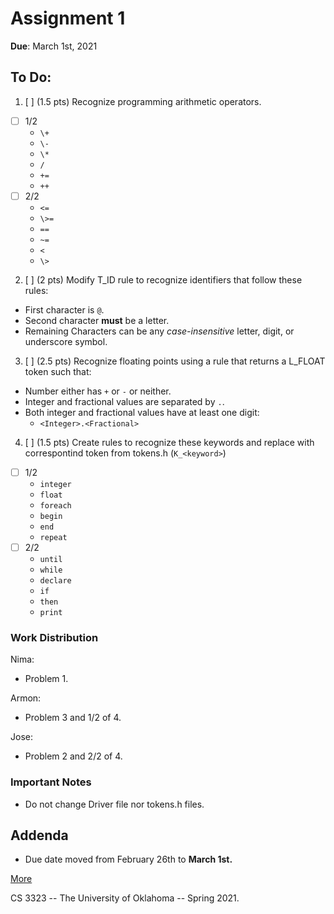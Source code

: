 Assignment 1
============

**Due**: March 1st, 2021

To Do:
------

1. [ ] (1.5 pts) Recognize programming arithmetic operators. 
  - [ ] 1/2
    * `\+`
    * `\-`
    * `\*`
    * `/`
    * `+=`
    * `++`
  - [ ] 2/2
    * `<=`
    * `\>=`
    * `==`
    * `~=`
    * `<`
    * `\>`


2. [ ] (2 pts) Modify T_ID rule to recognize identifiers that follow these rules:

  * First character is `@`.
  * Second character **must** be a letter.
  * Remaining Characters can be any _case-insensitive_ letter, digit, or underscore symbol.

3. [ ]  (2.5 pts) Recognize floating points using a rule that returns a L_FLOAT token such that:

  * Number either has `+` or `-` or neither.
  * Integer and fractional values are separated by `.`.
  * Both integer and fractional values have at least one digit:
    - `<Integer>.<Fractional>`

4. [ ] (1.5 pts) Create rules to recognize these keywords and replace with correspontind token from tokens.h (`K_<keyword>`)
  - [ ] 1/2
    * `integer`
    * `float`
    * `foreach`
    * `begin`
    * `end`
    * `repeat`
  - [ ] 2/2
    * `until`
    * `while`
    * `declare`
    * `if`
    * `then`
    * `print`

### Work Distribution

Nima:
- Problem 1.

Armon:
- Problem 3 and 1/2 of 4.

Jose:
- Problem 2 and 2/2 of 4.

### Important Notes

- Do not change Driver file nor tokens.h files.


Addenda
-------

* Due date moved from February 26th to **March 1st.**



[More](./cs3323-a1.pdf)


CS 3323 -- The University of Oklahoma -- Spring 2021.
